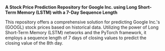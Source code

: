 **A Stock Price Prediction Repository for Google Inc. using Long Short-Term Memory (LSTM) with a 7-Day Sequence Length**

This repository offers a comprehensive solution for predicting Google Inc.'s (GOOGL) stock prices based on historical data. Utilizing the power of Long Short-Term Memory (LSTM) networks and the PyTorch framework, it employs a sequence length of 7 days of closing values to predict the closing value of the 8th day. 
